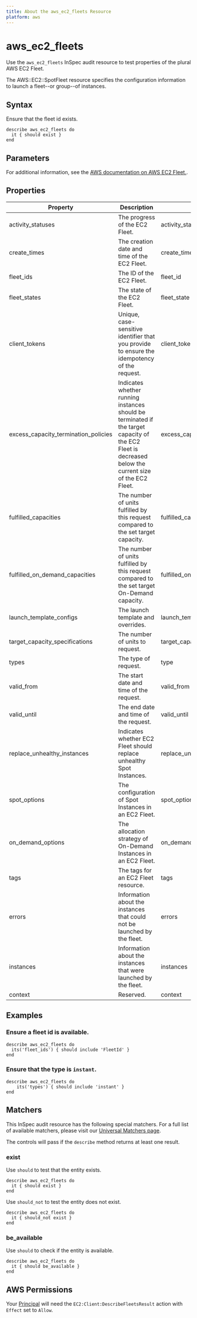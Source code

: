 ```yaml
---
title: About the aws_ec2_fleets Resource
platform: aws
---
```


# aws_ec2_fleets

Use the `aws_ec2_fleets` InSpec audit resource to test properties of the plural AWS EC2 Fleet.

The AWS::EC2::SpotFleet resource specifies the configuration information to launch a fleet--or group--of instances.

## Syntax

Ensure that the fleet id exists.

    describe aws_ec2_fleets do
      it { should exist }
    end

## Parameters

For additional information, see the [AWS documentation on AWS EC2 Fleet.](https://docs.aws.amazon.com/AWSCloudFormation/latest/UserGuide/aws-resource-ec2-ec2fleet.html).

## Properties

| Property | Description | Field | 
| --- | --- | --- |
| activity_statuses | The progress of the EC2 Fleet. | activity_status |
| create_times | The creation date and time of the EC2 Fleet. | create_time |
| fleet_ids | The ID of the EC2 Fleet. | fleet_id |
| fleet_states | The state of the EC2 Fleet. | fleet_state |
| client_tokens | Unique, case-sensitive identifier that you provide to ensure the idempotency of the request. | client_token |
| excess_capacity_termination_policies | Indicates whether running instances should be terminated if the target capacity of the EC2 Fleet is decreased below the current size of the EC2 Fleet. | excess_capacity_termination_policy |
| fulfilled_capacities | The number of units fulfilled by this request compared to the set target capacity. | fulfilled_capacity |
| fulfilled_on_demand_capacities | The number of units fulfilled by this request compared to the set target On-Demand capacity. | fulfilled_on_demand_capacity |
| launch_template_configs | The launch template and overrides. | launch_template_configs |
| target_capacity_specifications | The number of units to request. | target_capacity_specifications |
| types | The type of request. | type |
| valid_from | The start date and time of the request. | valid_from |
| valid_until | The end date and time of the request. | valid_until |
| replace_unhealthy_instances | Indicates whether EC2 Fleet should replace unhealthy Spot Instances. | replace_unhealthy_instances |
| spot_options  | The configuration of Spot Instances in an EC2 Fleet. | spot_options |
| on_demand_options | The allocation strategy of On-Demand Instances in an EC2 Fleet. | on_demand_options |
| tags | The tags for an EC2 Fleet resource. | tags |
| errors | Information about the instances that could not be launched by the fleet. | errors |
| instances | Information about the instances that were launched by the fleet. | instances |
| context | Reserved. | context |

## Examples

### Ensure a fleet id is available.
    describe aws_ec2_fleets do
      its('fleet_ids') { should include 'FleetId' }
    end

### Ensure that the type is `instant`.
    describe aws_ec2_fleets do
        its('types') { should include 'instant' }
    end

## Matchers

This InSpec audit resource has the following special matchers. For a full list of available matchers, please visit our [Universal Matchers page](https://www.inspec.io/docs/reference/matchers/).

The controls will pass if the `describe` method returns at least one result.

### exist

Use `should` to test that the entity exists.

    describe aws_ec2_fleets do
      it { should exist }
    end

Use `should_not` to test the entity does not exist.

    describe aws_ec2_fleets do
      it { should_not exist }
    end

### be_available

Use `should` to check if the entity is available.

    describe aws_ec2_fleets do
      it { should be_available }
    end

## AWS Permissions

Your [Principal](https://docs.aws.amazon.com/IAM/latest/UserGuide/intro-structure.html#intro-structure-principal) will need the `EC2:Client:DescribeFleetsResult` action with `Effect` set to `Allow`.